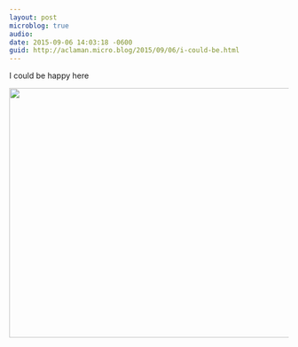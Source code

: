 ```yaml
---
layout: post
microblog: true
audio: 
date: 2015-09-06 14:03:18 -0600
guid: http://aclaman.micro.blog/2015/09/06/i-could-be.html
---
```

I could be happy here

<img src="http://micro.alexclaman.com/uploads/2018/82d9f7ba8f.jpg" width="600" height="450" />
